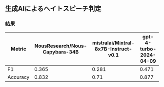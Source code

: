 ## 生成AIによるヘイトスピーチ判定



### 結果
| Metric     | NousResearch/Nous-Capybara-34B | mistralai/Mixtral-8x7B-Instruct-v0.1 | gpt-4-turbo-2024-04-09 |
|------------|--------------------------------|--------------------------------------|------------------------|
| F1         | 0.365                          | 0.281                                | 0.471                  |
| Accuracy   | 0.832                          | 0.71                                 | 0.877                  |


  
